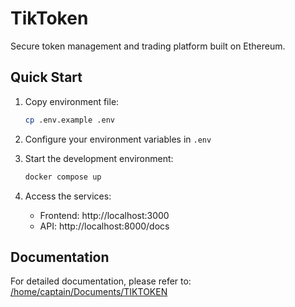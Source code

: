 # TikToken

Secure token management and trading platform built on Ethereum.

## Quick Start

1. Copy environment file:
   ```bash
   cp .env.example .env
   ```

2. Configure your environment variables in `.env`

3. Start the development environment:
   ```bash
   docker compose up
   ```

4. Access the services:
   - Frontend: http://localhost:3000
   - API: http://localhost:8000/docs

## Documentation

For detailed documentation, please refer to:
[/home/captain/Documents/TIKTOKEN](file:///home/captain/Documents/TIKTOKEN) 